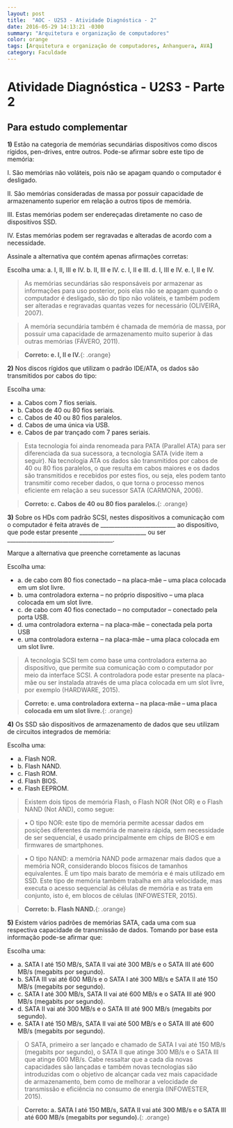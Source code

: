 ```yaml
---
layout: post
title:  "AOC - U2S3 - Atividade Diagnóstica - 2"
date: 2016-05-29 14:13:21 -0300
summary: "Arquitetura e organização de computadores"
color: orange
tags: [Arquitetura e organização de computadores, Anhanguera, AVA]
category: Faculdade
---
```


# Atividade Diagnóstica - U2S3 - Parte 2

## Para estudo complementar

**1)** Estão na categoria de memórias secundárias dispositivos como discos rígidos, pen-drives, entre outros. Pode-se afirmar sobre este tipo de memória:

I. São memórias não voláteis, pois não se apagam quando o computador é desligado.

II. São memórias consideradas de massa por possuir capacidade de armazenamento superior em relação a outros tipos de memória.

III. Estas memórias podem ser endereçadas diretamente no caso de dispositivos SSD.

IV. Estas memórias podem ser regravadas e alteradas de acordo com a necessidade.

Assinale a alternativa que contém apenas afirmações corretas:

Escolha uma:
a. I, II, III e IV.
b. II, III e IV.
c. I, II e III.
d. I, III e IV.
e. I, II e IV.

> As memórias secundárias são responsáveis por armazenar as informações para
uso posterior, pois elas não se apagam quando o computador é desligado, são do
tipo não voláteis, e também podem ser alteradas e regravadas quantas vezes for
necessário (OLIVEIRA, 2007).

> A memória secundária também é chamada de memória de
massa, por possuir uma capacidade de armazenamento muito superior à das outras
memórias (FÁVERO, 2011).

> **Correto: e. I, II e IV.**{: .orange}

<script async src="//pagead2.googlesyndication.com/pagead/js/adsbygoogle.js"></script>
<!-- Anuncio Index Page -->
<ins class="adsbygoogle"
     style="display:block"
     data-ad-client="ca-pub-7123972893709158"
     data-ad-slot="2188606626"
     data-ad-format="auto"></ins>
<script>
(adsbygoogle = window.adsbygoogle || []).push({});
</script>

**2)** Nos discos rígidos que utilizam o padrão IDE/ATA, os dados são transmitidos por cabos do tipo:

Escolha uma:

- a. Cabos com 7 fios seriais.
- b. Cabos de 40 ou 80 fios seriais.
- c. Cabos de 40 ou 80 fios paralelos.
- d. Cabos de uma única via USB.
- e. Cabos de par trançado com 7 pares seriais.

> Esta tecnologia foi ainda renomeada para PATA (Parallel ATA) para ser diferenciada
da sua sucessora, a tecnologia SATA (vide item a seguir). Na tecnologia ATA os dados
são transmitidos por cabos de 40 ou 80 fios paralelos, o que resulta em cabos
maiores e os dados são transmitidos e recebidos por estes fios, ou seja, eles podem
tanto transmitir como receber dados, o que torna o processo menos eficiente em
relação a seu sucessor SATA (CARMONA, 2006).

> **Correto: c. Cabos de 40 ou 80 fios paralelos.**{: .orange}

**3)** Sobre os HDs com padrão SCSI, nestes dispositivos a comunicação com o computador é feita através de ___________________________ ao dispositivo, que pode estar presente ________________________ ou ser ______________________________________.

Marque a alternativa que preenche corretamente as lacunas

Escolha uma:

- a. de cabo com 80 fios conectado – na placa-mãe – uma placa colocada em um slot livre.
- b. uma controladora externa – no próprio dispositivo – uma placa colocada em um slot livre.
- c. de cabo com 40 fios conectado – no computador – conectado pela porta USB.
- d. uma controladora externa – na placa-mãe – conectada pela porta USB
- e. uma controladora externa – na placa-mãe – uma placa colocada em um slot livre.

> A tecnologia SCSI tem como base uma controladora externa ao dispositivo,
que permite sua comunicação com o computador por meio da interface SCSI. A
controladora pode estar presente na placa-mãe ou ser instalada através de uma
placa colocada em um slot livre, por exemplo (HARDWARE, 2015).

> **Correto: e. uma controladora externa – na placa-mãe – uma placa colocada em um slot livre.**{: .orange}

**4)** Os SSD são dispositivos de armazenamento de dados que seu utilizam de circuitos integrados de memória:

Escolha uma:

- a. Flash NOR.
- b. Flash NAND.
- c. Flash ROM.
- d. Flash BIOS.
- e. Flash EEPROM.

> Existem dois tipos de memória Flash, o Flash NOR (Not OR) e o Flash NAND
(Not AND), como segue:

> •	 O tipo NOR: este tipo de memória permite acessar dados em posições
diferentes da memória de maneira rápida, sem necessidade de ser
sequencial, é usado principalmente em chips de BIOS e em firmwares de
smartphones.

> •	 O tipo NAND: a memória NAND pode armazenar mais dados que a memória
NOR, considerando blocos físicos de tamanhos equivalentes. É um tipo
mais barato de memória e é mais utilizado em SSD. Este tipo de memória
também trabalha em alta velocidade, mas executa o acesso sequencial às
células de memória e as trata em conjunto, isto é, em blocos de células
(INFOWESTER, 2015).

> **Correto: b. Flash NAND.**{: .orange}

<script async src="//pagead2.googlesyndication.com/pagead/js/adsbygoogle.js"></script>
<!-- Anuncio Index Page -->
<ins class="adsbygoogle"
     style="display:block"
     data-ad-client="ca-pub-7123972893709158"
     data-ad-slot="2188606626"
     data-ad-format="auto"></ins>
<script>
(adsbygoogle = window.adsbygoogle || []).push({});
</script>

**5)** Existem vários padrões de memórias SATA, cada uma com sua respectiva capacidade de transmissão de dados. Tomando por base esta informação pode-se afirmar que:

Escolha uma:

- a. SATA I até 150 MB/s, SATA II vai até 300 MB/s e o SATA III até 600 MB/s (megabits por segundo).
- b. SATA III vai até 600 MB/s e o SATA I até 300 MB/s e SATA II até 150 MB/s (megabits por segundo).
- c. SATA I até 300 MB/s, SATA II vai até 600 MB/s e o SATA III até 900 MB/s (megabits por segundo).
- d. SATA II vai até 300 MB/s e o SATA III até 900 MB/s (megabits por segundo).
- e. SATA I até 150 MB/s, SATA II vai até 500 MB/s e o SATA III até 600 MB/s (megabits por segundo).

>  O SATA, primeiro a ser lançado e chamado de SATA I vai até 150 MB/s (megabits por segundo), o SATA
II que atinge 300 MB/s e o SATA III que atinge 600 MB/s. Cabe ressaltar que a cada
dia novas capacidades são lançadas e também novas tecnologias são introduzidas
com o objetivo de alcançar cada vez mais capacidade de armazenamento, bem
como de melhorar a velocidade de transmissão e eficiência no consumo de energia
(INFOWESTER, 2015).

> **Correto: a. SATA I até 150 MB/s, SATA II vai até 300 MB/s e o SATA III até 600 MB/s (megabits por segundo).**{: .orange}